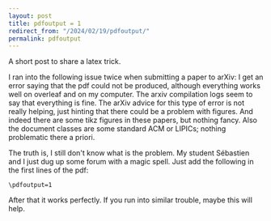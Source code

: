 ```yaml
---
layout: post
title: pdfoutput = 1
redirect_from: "/2024/02/19/pdfoutput/"
permalink: pdfoutput
---
```


A short post to share a latex trick. 

I ran into the following issue twice when submitting a paper to arXiv: I get an error
saying that the pdf could not be produced, although everything works well
on overleaf and on my computer. The arxiv compilation logs seem to say that 
everything is fine. The arXiv advice for this type of error is not really 
helping, just hinting that there could be a problem with figures. 
And indeed there are some tikz figures in these papers, but nothing fancy. 
Also the document classes are some standard ACM or LIPICs; nothing problematic 
there a priori. 

The truth is, I still don't know what is the problem. My student Sébastien 
and I just dug up some forum with a magic spell. Just add the following 
in the first lines of the pdf:

    \pdfoutput=1
    
After that it works perfectly. If you run into similar trouble, maybe this 
will help. 



